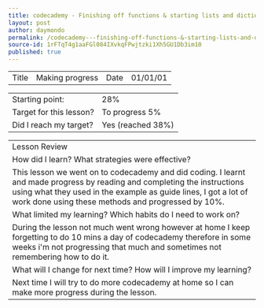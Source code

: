 ```yaml
---
title: codecademy - Finishing off functions & starting lists and dictionaries
layout: post
author: daymondo
permalink: /codecademy---finishing-off-functions-&-starting-lists-and-dictionaries/
source-id: 1rFTqT4g1aaFGl084IXvkqFPwjtzki1Xh5GU1Db3im10
published: true
---
```

<table>
  <tr>
    <td>Title</td>
    <td>Making progress</td>
    <td>Date</td>
    <td>01/01/01</td>
  </tr>
</table>


<table>
  <tr>
    <td>Starting point:</td>
    <td>28%</td>
  </tr>
  <tr>
    <td>Target for this lesson?</td>
    <td>To progress 5%</td>
  </tr>
  <tr>
    <td>Did I reach my target? </td>
    <td> Yes (reached 38%)</td>
  </tr>
</table>


<table>
  <tr>
    <td>Lesson Review</td>
  </tr>
  <tr>
    <td>How did I learn? What strategies were effective? </td>
  </tr>
  <tr>
    <td>This lesson we went on to codecademy and did coding. I learnt and made progress by reading and completing the instructions using what they used in the example as guide lines, I got a lot of work done using these methods and progressed by 10%.</td>
  </tr>
  <tr>
    <td>What limited my learning? Which habits do I need to work on? </td>
  </tr>
  <tr>
    <td>During the lesson not much went wrong however at home I keep forgetting to do 10 mins a day of codecademy therefore in some weeks i'm not progressing that much and sometimes not remembering how to do it.</td>
  </tr>
  <tr>
    <td>What will I change for next time? How will I improve my learning?</td>
  </tr>
  <tr>
    <td>Next time I will try to do more codecademy at home so I can make more progress during the lesson.</td>
  </tr>
</table>


